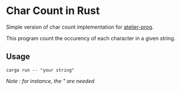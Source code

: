 # Char Count in Rust

Simple version of char count implementation for [atelier-prog](http://atelier-prog.github.io/topics/charcount.html).

This program count the occurency of each character in a given string.

## Usage

`cargo run -- "your string"`

*Note : for instance, the " are needed*
